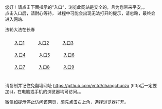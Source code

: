您好！请点击下面指示的“入口”，浏览此网站是安全的，且为您带来平安。。 <br/>
点击入口后，请耐心等待， 过程中可能会出现无法打开的提示，请忽略，最终会进入网站. </br>

法轮大法在长春<br/>
<div style="padding:10px"><a style="margin:20px" target="_blank" href="https://d3kt84isch6zvw.cloudfront.net/2Qpsp?ahimdgxe" id="ccLink1" rel="nofollow">入口1</a> <a target="_blank" style="margin:20px" href="https://d1zpz9b4crr1iy.cloudfront.net/2Qpsp?eemmolqh" id="ccLink2" rel="nofollow">入口2</a> <a style="margin:20px" target="_blank" href="https://d2xkkk8bclh3h0.cloudfront.net/2Qpsp?bhfttxi" id="ccLink3" rel="nofollow">入口3</a></div>

<div style="padding:10px" ><a style="margin:20px" target="_blank" href="https://d3kt84isch6zvw.cloudfront.net/2Qpsp?ahimdgxe" id="ccLink4" rel="nofollow">入口4</a> <a style="margin:20px" href="https://d1zpz9b4crr1iy.cloudfront.net/2Qpsp?eemmolqh" target="_blank" id="ccLink5" rel="nofollow">入口5</a> <a style="margin:20px" href="https://d2xkkk8bclh3h0.cloudfront.net/2Qpsp?bhfttxi" target="_blank" id="ccLink6" rel="nofollow">入口6</a></div>

<div style="padding:10px"><a style="margin:20px" target="_blank" href="https://d3kt84isch6zvw.cloudfront.net/2Qpsp?ahimdgxe" id="ccLink7" rel="nofollow">入口7</a> <a style="margin:20px" href="https://d1zpz9b4crr1iy.cloudfront.net/2Qpsp?eemmolqh" target="_blank" id="ccLink8" rel="nofollow">入口8</a> <a style="margin:20px" target="_blank" href="https://d2xkkk8bclh3h0.cloudfront.net/2Qpsp?bhfttxi" id="ccLink9" rel="nofollow">入口9</a></div>

<br/>



请复制并记住免翻墙网址 https://github.com/yntd/changchunzx (http后一定要加s)，在电脑或手机的浏览器均可访问。。<br/>

微信如提示停止访问该网页，须先点击右上角，选择浏览器打开。
